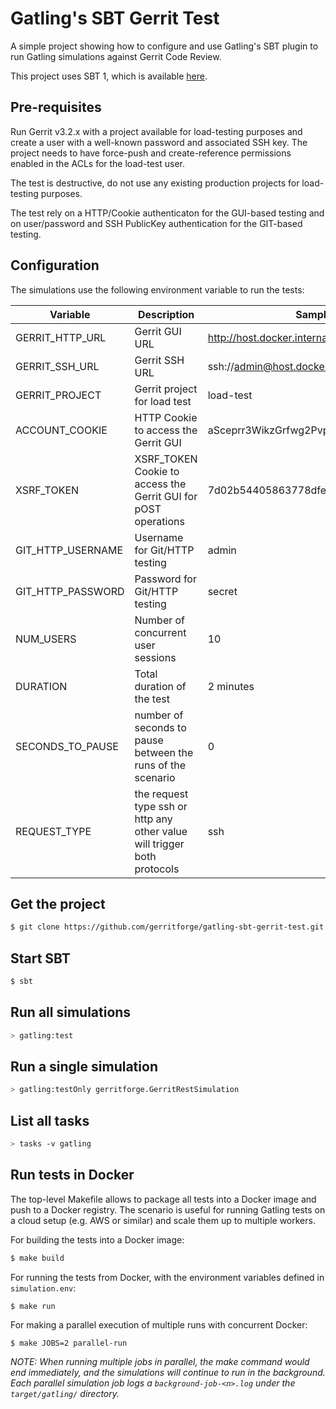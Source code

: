 Gatling's SBT Gerrit Test
=========================

A simple project showing how to configure and use Gatling's SBT plugin to run Gatling simulations
against Gerrit Code Review.

This project uses SBT 1, which is available [here](https://www.scala-sbt.org/download.html).

Pre-requisites
--------------

Run Gerrit v3.2.x with a project available for load-testing purposes and
create a user with a well-known password and associated SSH key.
The project needs to have force-push and create-reference permissions enabled
in the ACLs for the load-test user.

The test is destructive, do not use any existing production projects for load-testing
purposes.

The test rely on a HTTP/Cookie authenticaton for the GUI-based testing and on
user/password and SSH PublicKey authentication for the GIT-based testing.

Configuration
-------------

The simulations use the following environment variable to run the tests:

Variable | Description | Sample
---------|-------------|---------
 GERRIT_HTTP_URL | Gerrit GUI URL | http://host.docker.internal:8080
 GERRIT_SSH_URL | Gerrit SSH URL | ssh://admin@host.docker.internal:29418
 GERRIT_PROJECT | Gerrit project for load test | load-test
 ACCOUNT_COOKIE | HTTP Cookie to access the Gerrit GUI | aSceprr3WikzGrfwg2PvpOhMMcH5qp3ehW
 XSRF_TOKEN | XSRF_TOKEN Cookie to access the Gerrit GUI for pOST operations | 7d02b54405863778dfe1
 GIT_HTTP_USERNAME | Username for Git/HTTP testing | admin
 GIT_HTTP_PASSWORD | Password for Git/HTTP testing | secret
 NUM_USERS | Number of concurrent user sessions | 10
 DURATION | Total duration of the test | 2 minutes
 SECONDS_TO_PAUSE | number of seconds to pause between the runs of the scenario | 0
 REQUEST_TYPE | the request type ssh or http any other value will trigger both protocols | ssh

Get the project
---------------

```bash
$ git clone https://github.com/gerritforge/gatling-sbt-gerrit-test.git && cd gatling-sbt-gerrit-test
```

Start SBT
---------
```bash
$ sbt
```

Run all simulations
-------------------

```bash
> gatling:test
```

Run a single simulation
-----------------------

```bash
> gatling:testOnly gerritforge.GerritRestSimulation
```

List all tasks
--------------------

```bash
> tasks -v gatling
```

Run tests in Docker
-------------------

The top-level Makefile allows to package all tests into a Docker image and push
to a Docker registry. The scenario is useful for running Gatling tests on a cloud
setup (e.g. AWS or similar) and scale them up to multiple workers.

For building the tests into a Docker image:

```bash
$ make build
```

For running the tests from Docker, with the environment variables defined in
`simulation.env`:

```
$ make run
```

For making a parallel execution of multiple runs with concurrent Docker:

```
$ make JOBS=2 parallel-run
```

*NOTE: When running multiple jobs in parallel, the make command would
end immediately, and the simulations will continue to run in the background.
Each parallel simulation job logs a `background-job-<n>.log` under the `target/gatling/` directory.*
